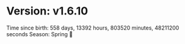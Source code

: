 # Version: v1.6.10
Time since birth: 558 days, 13392 hours, 803520 minutes, 48211200 seconds
Season: Spring 🌸
